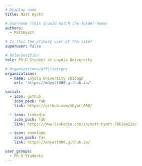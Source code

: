 ```yaml
---
# Display name
title: Matt Hyatt

# Username (this should match the folder name)
authors:
  - MattHyatt

# Is this the primary user of the site?
superuser: false

# Role/position
role: Ph.D Student at Loyola University

# Organizations/Affiliations
organizations:
  - name: Loyola University Chicago
    url: 'https://mhyatt000.github.io/'

social:
  - icon: github
    icon_pack: fab
    link: https://github.com/mhyatt000/

  - icon: linkedin
    icon_pack: fab
    link: https://www.linkedin.com/in/matt-hyatt-7bb18422a/

  - icon: envelope
    icon_pack: fas
    link: https://mhyatt000.github.io/

user_groups:
  - Ph.D Students
---
```

